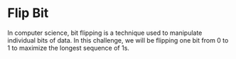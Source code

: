 # Flip Bit

In computer science, bit flipping is a technique used to manipulate individual bits of data. In this challenge, we will be flipping one bit from 0 to 1 to maximize the longest sequence of 1s.
